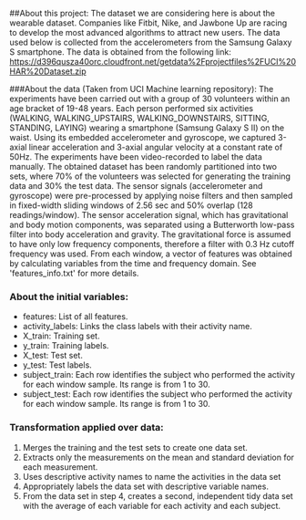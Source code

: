##About this project:
The dataset we are considering here is about the wearable dataset. Companies like Fitbit, Nike, and Jawbone Up are racing to develop the most advanced algorithms to attract new users.
The data used below is collected from the accelerometers from the Samsung Galaxy S smartphone.
The data is obtained from the following link: https://d396qusza40orc.cloudfront.net/getdata%2Fprojectfiles%2FUCI%20HAR%20Dataset.zip 

###About the data (Taken from UCI Machine learning repository):
The experiments have been carried out with a group of 30 volunteers within an age bracket of 19-48 years. Each person performed six activities (WALKING, WALKING_UPSTAIRS, WALKING_DOWNSTAIRS, SITTING, STANDING, LAYING) wearing a smartphone (Samsung Galaxy S II) on the waist. Using its embedded accelerometer and gyroscope, we captured 3-axial linear acceleration and 3-axial angular velocity at a constant rate of 50Hz. The experiments have been video-recorded to label the data manually. The obtained dataset has been randomly partitioned into two sets, where 70% of the volunteers was selected for generating the training data and 30% the test data. 
The sensor signals (accelerometer and gyroscope) were pre-processed by applying noise filters and then sampled in fixed-width sliding windows of 2.56 sec and 50% overlap (128 readings/window). The sensor acceleration signal, which has gravitational and body motion components, was separated using a Butterworth low-pass filter into body acceleration and gravity. The gravitational force is assumed to have only low frequency components, therefore a filter with 0.3 Hz cutoff frequency was used. From each window, a vector of features was obtained by calculating variables from the time and frequency domain. See 'features_info.txt' for more details. 

### About the initial variables:
- features: List of all features.
- activity_labels: Links the class labels with their activity name.
- X_train: Training set.
- y_train: Training labels.
- X_test: Test set.
- y_test: Test labels.
- subject_train: Each row identifies the subject who performed the activity for each window sample. Its range is from 1 to 30. 
- subject_test: Each row identifies the subject who performed the activity for each window sample. Its range is from 1 to 30. 

### Transformation applied over data:
1. Merges the training and the test sets to create one data set.
2. Extracts only the measurements on the mean and standard deviation for each measurement. 
3. Uses descriptive activity names to name the activities in the data set
4. Appropriately labels the data set with descriptive variable names. 
5. From the data set in step 4, creates a second, independent tidy data set with the average of each variable for each activity and each subject.